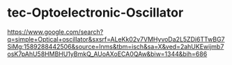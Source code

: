# tec-Optoelectronic-Oscillator

https://www.google.com/search?q=simple+Optical+oscillator&sxsrf=ALeKk02v7VMHyvoDa2L5ZDi6TTwBG7SiMg:1589288442506&source=lnms&tbm=isch&sa=X&ved=2ahUKEwijmb7osK7pAhU58HMBHU1yBmkQ_AUoAXoECA0QAw&biw=1344&bih=686

